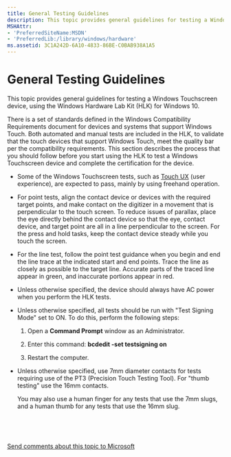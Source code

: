 ```yaml
---
title: General Testing Guidelines
description: This topic provides general guidelines for testing a Windows Touchscreen device, using the Windows Hardware Lab Kit (HLK) for Windows 10.
MSHAttr:
- 'PreferredSiteName:MSDN'
- 'PreferredLib:/library/windows/hardware'
ms.assetid: 3C1A242D-6A10-4833-86BE-C0BAB938A1A5
---
```


#  General Testing Guidelines


This topic provides general guidelines for testing a Windows Touchscreen device, using the Windows Hardware Lab Kit (HLK) for Windows 10.

There is a set of standards defined in the Windows Compatibility Requirements document for devices and systems that support Windows Touch. Both automated and manual tests are included in the HLK, to validate that the touch devices that support Windows Touch, meet the quality bar per the compatibility requirements. This section describes the process that you should follow before you start using the HLK to test a Windows Touchscreen device and complete the certification for the device.

-   Some of the Windows Touchscreen tests, such as [Touch UX](touch-ux.md) (user experience), are expected to pass, mainly by using freehand operation.

-   For point tests, align the contact device or devices with the required target points, and make contact on the digitizer in a movement that is perpendicular to the touch screen. To reduce issues of parallax, place the eye directly behind the contact device so that the eye, contact device, and target point are all in a line perpendicular to the screen. For the press and hold tasks, keep the contact device steady while you touch the screen.

-   For the line test, follow the point test guidance when you begin and end the line trace at the indicated start and end points. Trace the line as closely as possible to the target line. Accurate parts of the traced line appear in green, and inaccurate portions appear in red.

-   Unless otherwise specified, the device should always have AC power when you perform the HLK tests.

-   Unless otherwise specified, all tests should be run with "Test Signing Mode" set to ON. To do this, perform the following steps:

    1. Open a **Command Prompt** window as an Administrator.

    2. Enter this command: **bcdedit -set testsigning on**

    3. Restart the computer.

-   Unless otherwise specified, use 7mm diameter contacts for tests requiring use of the PT3 (Precision Touch Testing Tool). For "thumb testing" use the 16mm contacts.

    You may also use a human finger for any tests that use the 7mm slugs, and a human thumb for any tests that use the 16mm slug.

 

 

[Send comments about this topic to Microsoft](mailto:wsddocfb@microsoft.com?subject=Documentation%20feedback%20%5Bp_WEG_Hardware\p_weg_hardware%5D:%20%20General%20Testing%20Guidelines%20%20RELEASE:%20%285/9/2016%29&body=%0A%0APRIVACY%20STATEMENT%0A%0AWe%20use%20your%20feedback%20to%20improve%20the%20documentation.%20We%20don't%20use%20your%20email%20address%20for%20any%20other%20purpose,%20and%20we'll%20remove%20your%20email%20address%20from%20our%20system%20after%20the%20issue%20that%20you're%20reporting%20is%20fixed.%20While%20we're%20working%20to%20fix%20this%20issue,%20we%20might%20send%20you%20an%20email%20message%20to%20ask%20for%20more%20info.%20Later,%20we%20might%20also%20send%20you%20an%20email%20message%20to%20let%20you%20know%20that%20we've%20addressed%20your%20feedback.%0A%0AFor%20more%20info%20about%20Microsoft's%20privacy%20policy,%20see%20http://privacy.microsoft.com/default.aspx. "Send comments about this topic to Microsoft")




